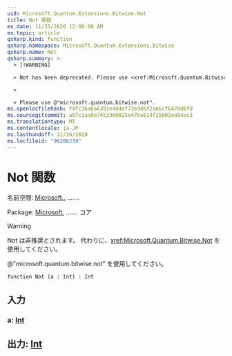 ```yaml
---
uid: Microsoft.Quantum.Extensions.Bitwise.Not
title: Not 関数
ms.date: 11/25/2020 12:00:00 AM
ms.topic: article
qsharp.kind: function
qsharp.namespace: Microsoft.Quantum.Extensions.Bitwise
qsharp.name: Not
qsharp.summary: >-
  > [!WARNING]

  > Not has been deprecated. Please use <xref:Microsoft.Quantum.Bitwise.Not> instead.

  >

  > Please use @"microsoft.quantum.bitwise.not".
ms.openlocfilehash: f4fc36a6a6391e4d4ef73e9d6f2a66cf6470d6f0
ms.sourcegitcommit: a87c1aa8e7453360025e47ba614f25b02ea84ec3
ms.translationtype: MT
ms.contentlocale: ja-JP
ms.lasthandoff: 11/26/2020
ms.locfileid: "96200239"
---
```

# <a name="not-function"></a>Not 関数

名前空間: [Microsoft..](xref:Microsoft.Quantum.Extensions.Bitwise) .......

Package: [Microsoft.](https://nuget.org/packages/Microsoft.Quantum.QSharp.Core) ....... コア


> [!WARNING]
> Not は非推奨とされます。 代わりに、<xref:Microsoft.Quantum.Bitwise.Not> を使用してください。
>
> @"microsoft.quantum.bitwise.not" を使用してください。



```qsharp
function Not (a : Int) : Int
```


## <a name="input"></a>入力

### <a name="a--int"></a>a: [Int](xref:microsoft.quantum.lang-ref.int)





## <a name="output--int"></a>出力: [Int](xref:microsoft.quantum.lang-ref.int)

